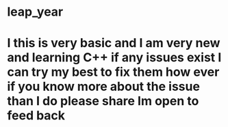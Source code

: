 # leap_year
# I this is very basic and I am very new and learning C++  if any issues exist I can try my best to fix them how ever if you know more about the issue than I do please share Im open to feed back 
